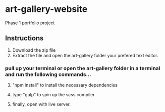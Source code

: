 # art-gallery-website
Phase 1 portfolio project

## Instructions
1. Download the zip file
2. Extract the file and open the art-gallery folder your prefered text editor.


### pull up your terminal or open the art-gallery folder in a terminal and run the following commands...
3. "npm install" to install the necessary dependencies
4. type "gulp" to spin up the scss compiler

5. finally, open with live server.
